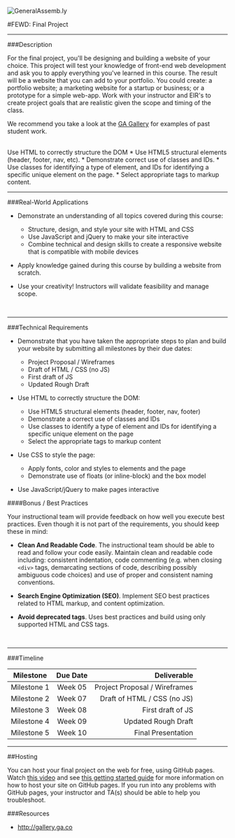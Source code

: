 ![GeneralAssemb.ly](https://github.com/generalassembly/ga-ruby-on-rails-for-devs/raw/master/images/ga.png "GeneralAssemb.ly")

#FEWD: Final Project

---


###Description 

For the final project, you'll be designing and building a website of your choice. This project will test your knowledge of front-end web development and ask you to apply everything you've learned in this course. The result will be a website that you can add to your portfolio.  You could create: a portfolio website; a marketing website for a startup or business; or a prototype for a simple web-app. Work with your instructor and EIR's to create project goals that are realistic given the scope and timing of the class.

We recommend you take a look at the [GA Gallery](http:/gallery.ga.co) for examples of past student work.

<br>
Use HTML to correctly structure the DOM
*	Use HTML5 structural elements (header, footer, nav, etc).
*	Demonstrate correct use of classes and IDs.
*	Use classes for identifying a type of element, and IDs for identifying a specific unique element on the page.
*	Select appropriate tags to markup content.


---


###Real-World Applications

- Demonstrate an understanding of all topics covered during this course:
  
  - Structure, design, and style your site with HTML and CSS
  - Use JavaScript and jQuery to make your site interactive
  - Combine technical and design skills to create a responsive website that is compatible with mobile devices

- Apply knowledge gained during this course by building a website from scratch.
- Use your creativity! Instructors will validate feasibility and manage scope.


<br>

---


###Technical Requirements 

- Demonstrate that you have taken the appropriate steps to plan and build your website by submitting all milestones by their due dates:
  - Project Proposal / Wireframes 
  - Draft of HTML / CSS (no JS) 
  - First draft of JS 
  - Updated Rough Draft 

- Use HTML to correctly structure the DOM:
  - Use HTML5 structural elements (header, footer, nav, footer)
  - Demonstrate a correct use of classes and IDs
  - Use classes to identify a type of element and IDs for identifying a specific unique element on the page
  - Select the appropriate tags to markup content

- Use CSS to style the page:
  - Apply fonts, color and styles to elements and the page
  - Demonstrate use of floats (or inline-block) and the box model

- Use JavaScript/jQuery to make pages interactive


####Bonus / Best Practices

Your instructional team will provide feedback on how well you execute best practices. Even though it is not part of the requirements, you should keep these in mind:

- __Clean And Readable Code__. The instructional team should be able to read and follow your code easily.  Maintain clean and readable code including: consistent indentation, code commenting (e.g. when closing ```<div>``` tags, demarcating sections of code, describing possibly ambiguous code choices) and use of proper and consistent naming conventions.

- __Search Engine Optimization (SEO)__. Implement SEO best practices related to HTML markup, and content optimization.

- __Avoid deprecated tags__. Uses best practices and build using only supported HTML and CSS tags.

<br>

---

###Timeline

| Milestone        | Due Date           | Deliverable  |
| ------------- |:-------------:| -----:|
| Milestone 1 | Week 05 | Project Proposal / Wireframes |
| Milestone 2 | Week 07 | Draft of HTML / CSS (no JS) |
| Milestone 3 | Week 08 | First draft of JS |
| Milestone 4 | Week 09 | Updated Rough Draft |
| Milestone 5 | Week 10 | Final Presentation |

---

##Hosting

You can host your final project on the web for free, using GitHub pages. Watch [this video](https://generalassembly.wistia.com/medias/jn23v1hc93) and see [this getting started guide](Getting_Started_with_GitHub_Pages.pdf) for more information on how to host your site on GitHub pages. If you run into any problems with GitHub pages, your instructor and TA(s) should be able to help you troubleshoot.

###Resources


- http://gallery.ga.co
